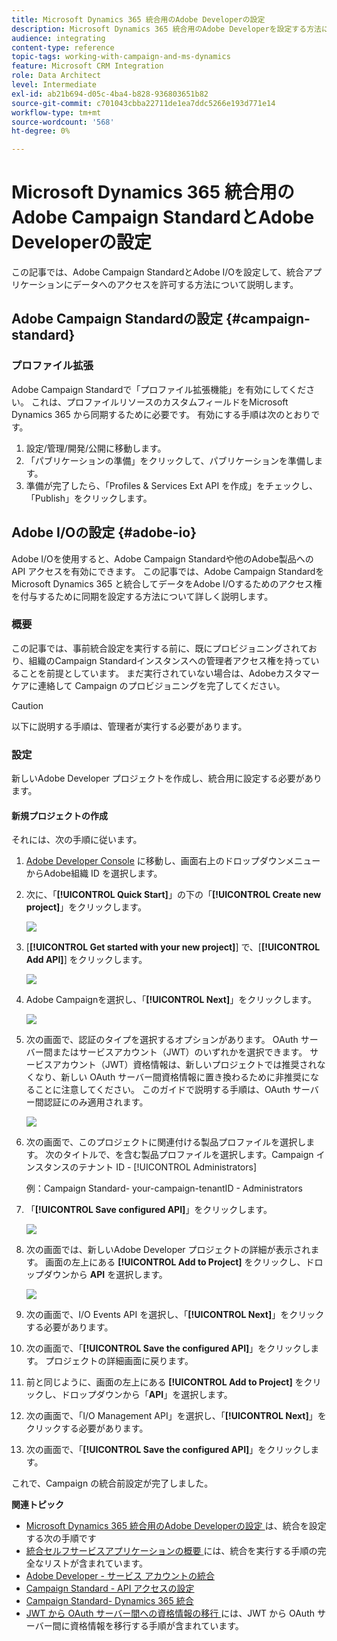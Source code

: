 ```yaml
---
title: Microsoft Dynamics 365 統合用のAdobe Developerの設定
description: Microsoft Dynamics 365 統合用のAdobe Developerを設定する方法について説明します
audience: integrating
content-type: reference
topic-tags: working-with-campaign-and-ms-dynamics
feature: Microsoft CRM Integration
role: Data Architect
level: Intermediate
exl-id: ab21b694-d05c-4ba4-b828-936803651b82
source-git-commit: c701043cbba22711de1ea7ddc5266e193d771e14
workflow-type: tm+mt
source-wordcount: '568'
ht-degree: 0%

---
```


# Microsoft Dynamics 365 統合用のAdobe Campaign StandardとAdobe Developerの設定

この記事では、Adobe Campaign StandardとAdobe I/Oを設定して、統合アプリケーションにデータへのアクセスを許可する方法について説明します。

## Adobe Campaign Standardの設定 {#campaign-standard}

### プロファイル拡張

Adobe Campaign Standardで「プロファイル拡張機能」を有効にしてください。   これは、プロファイルリソースのカスタムフィールドをMicrosoft Dynamics 365 から同期するために必要です。   有効にする手順は次のとおりです。

1. 設定/管理/開発/公開に移動します。
1. 「パブリケーションの準備」をクリックして、パブリケーションを準備します。
1. 準備が完了したら、「Profiles &amp; Services Ext API を作成」をチェックし、「Publish」をクリックします。

## Adobe I/Oの設定 {#adobe-io}

Adobe I/Oを使用すると、Adobe Campaign Standardや他のAdobe製品への API アクセスを有効にできます。   この記事では、Adobe Campaign StandardをMicrosoft Dynamics 365 と統合してデータをAdobe I/Oするためのアクセス権を付与するために同期を設定する方法について詳しく説明します。

### 概要

この記事では、事前統合設定を実行する前に、既にプロビジョニングされており、組織のCampaign Standardインスタンスへの管理者アクセス権を持っていることを前提としています。  まだ実行されていない場合は、Adobeカスタマーケアに連絡して Campaign のプロビジョニングを完了してください。

>[!CAUTION]
>
>以下に説明する手順は、管理者が実行する必要があります。

### 設定

新しいAdobe Developer プロジェクトを作成し、統合用に設定する必要があります。

#### 新規プロジェクトの作成

それには、次の手順に従います。

1. [Adobe Developer Console](https://console.adobe.io/home#) に移動し、画面右上のドロップダウンメニューからAdobe組織 ID を選択します。

1. 次に、「**[!UICONTROL Quick Start]**」の下の「**[!UICONTROL Create new project]**」をクリックします。

   ![](assets/adobeIO1.png)

1. [**[!UICONTROL Get started with your new project]**] で、[**[!UICONTROL Add API]**] をクリックします。

   ![](assets/adobeIO2.png)

1. Adobe Campaignを選択し、「**[!UICONTROL Next]**」をクリックします。

   ![](assets/adobeIO3.png)

1. 次の画面で、認証のタイプを選択するオプションがあります。 OAuth サーバー間またはサービスアカウント（JWT）のいずれかを選択できます。 サービスアカウント（JWT）資格情報は、新しいプロジェクトでは推奨されなくなり、新しい OAuth サーバー間資格情報に置き換わるために非推奨になることに注意してください。 このガイドで説明する手順は、OAuth サーバー間認証にのみ適用されます。

   ![](assets/adobeIO4.png)

1. 次の画面で、このプロジェクトに関連付ける製品プロファイルを選択します。 次のタイトルで、を含む製品プロファイルを選択します。Campaign インスタンスのテナント ID - [!UICONTROL Administrators]

   例：Campaign Standard- your-campaign-tenantID - Administrators

1. 「**[!UICONTROL Save configured API]**」をクリックします。

   ![](assets/adobeIO5.png)

1. 次の画面では、新しいAdobe Developer プロジェクトの詳細が表示されます。 画面の左上にある **[!UICONTROL Add to Project]** をクリックし、ドロップダウンから **API** を選択します。

   ![](assets/adobeIO6.png)

1. 次の画面で、I/O Events API を選択し、「**[!UICONTROL Next]**」をクリックする必要があります。

1. 次の画面で、「**[!UICONTROL Save the configured API]**」をクリックします。  プロジェクトの詳細画面に戻ります。

1. 前と同じように、画面の左上にある **[!UICONTROL Add to Project]** をクリックし、ドロップダウンから「**API**」を選択します。

1. 次の画面で、「I/O Management API」を選択し、「**[!UICONTROL Next]**」をクリックする必要があります。

1. 次の画面で、「**[!UICONTROL Save the configured API]**」をクリックします。

これで、Campaign の統合前設定が完了しました。

**関連トピック**

* [Microsoft Dynamics 365 統合用のAdobe Developerの設定 ](../../integrating/using/d365-acs-configure-adobe-io.md) は、統合を設定する次の手順です
* [ 統合セルフサービスアプリケーションの概要 ](../../integrating/using/d365-acs-self-service-app-quick-start-guide.md) には、統合を実行する手順の完全なリストが含まれています。
* [Adobe Developer - サービス アカウントの統合 ](https://developer.adobe.com/developer-console/docs/guides/#!AdobeDocs/adobeio-auth/master/AuthenticationOverview/ServiceAccountIntegration.md)
* [Campaign Standard - API アクセスの設定](../../api/using/setting-up-api-access.md)
* [Campaign Standard- Dynamics 365 統合](../../integrating/using/d365-acs-configure-d365.md)
* [JWT から OAuth サーバー間への資格情報の移行 ](../../integrating/using/d365-acs-self-service-app-migrate-credentials.md) には、JWT から OAuth サーバー間に資格情報を移行する手順が含まれています。
